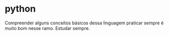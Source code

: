 # python
Compreender alguns conceitos básicos dessa linguagem 
praticar sempre é muito bom nesse ramo.
Estudar sempre.
